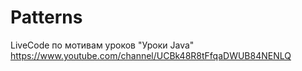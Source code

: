 # Patterns
LiveCode по мотивам уроков "Уроки Java" https://www.youtube.com/channel/UCBk48R8tFfqaDWUB84NENLQ
